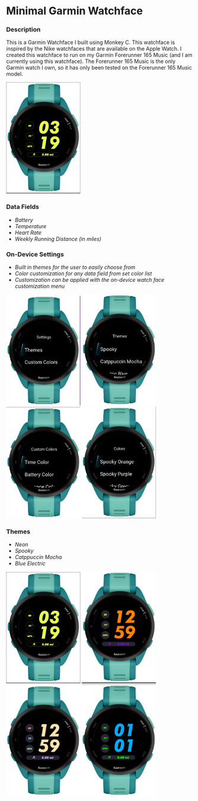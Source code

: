 # **Minimal Garmin Watchface**

### **Description**
This is a Garmin Watchface I built using Monkey C. This watchface is inspired by the Nike watchfaces that are available on the Apple Watch.
I created this watchface to run on my Garmin Forerunner 165 Music (and I am currently using this watchface). The Forerunner 165 Music is the only Garmin watch I own, so it has only been tested on the Forerunner 165 Music model. 

<img src="img/watchface_preview_01.png" alt="watchface_image" width="200" />

### **Data Fields**
- *Battery*
- *Temperature*
- *Heart Rate*
- *Weekly Running Distance (in miles)*

### **On-Device Settings**
- *Built in themes for the user to easily choose from*
- *Color customization for any data field from set color list*
- *Customization can be applied with the on-device watch face customization menu*

<img src="img/watchface_preview_02.png" alt="watchface_image" width="200" /> <img src="img/watchface_preview_03.png" alt="watchface_image" width="200" />
<img src="img/watchface_preview_04.png" alt="watchface_image" width="200" /> <img src="img/watchface_preview_05.png" alt="watchface_image" width="200" />

### **Themes**
- *Neon*
- *Spooky*
- *Catppuccin Mocha*
- *Blue Electric*

<img src="img/watchface_preview_01.png" alt="watchface_image" width="200" /> <img src="img/spooky_theme.png" alt="watchface_image" width="200" />
<img src="img/catppuccin_mocha_theme.png" alt="watchface_image" width="200" /> <img src="img/electric_blue_theme.png" alt="watchface_image" width="200" />
